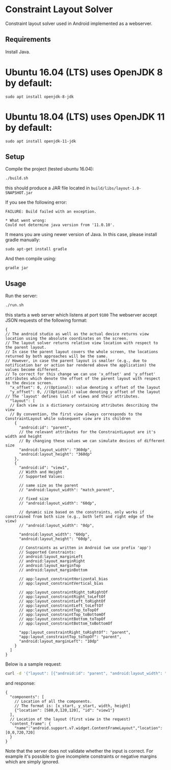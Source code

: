 # Constraint Layout Solver

Constraint layout solver used in Android implemented as a webserver.

## Requirements

Install Java.

# Ubuntu 16.04 (LTS) uses OpenJDK 8 by default:
```
sudo apt install openjdk-8-jdk
```

# Ubuntu 18.04 (LTS) uses OpenJDK 11 by default:
```
sudo apt install openjdk-11-jdk
```

## Setup

Compile the project (tested ubuntu 16.04):

```bash
./build.sh
```

this should produce a JAR file located in `build/libs/layout-1.0-SNAPSHOT.jar`

If you see the following error:
```
FAILURE: Build failed with an exception.

* What went wrong:
Could not determine java version from '11.0.10'.
```

It means you are using newer version of Java.
In this case, please install gradle manually:
```
sudo apt-get install gradle
```

And then compile using:
```
gradle jar
```

## Usage

Run the server:

```bash
./run.sh
```

this starts a web server which listens at port `9100` 
The webserver accept JSON requests of the following format:

```
{
// The android studio as well as the actual device returns view location using the absolute coordinates on the screen.
// The layout solver returns relative view location with respect to the parent layout.
// In case the parent layout covers the whole screen, the locations returned by both approaches will be the same.
// However, in case the parent layout is smaller (e.g., due to notification bar or action bar rendered above the application) the values become different.  
// To correct for this change we can use 'x_offset' and 'y_offset' attributes which denote the offset of the parent layout with respect to the device screen.  
  "x_offset": 0, //(Optional): value denoting x offset of the layout
  "y_offset": 0, //(Optional): value denoting y offset of the layout
// The 'layout' defines list of views and their attributes.
  "layout": [
  // Each view is a dictionary containing attributes describing the view
  // By convention, the first view always corresponds to the ConstraintLayout while subsequent view are its children 
    {
      "android:id": "parent",
      // the relevant attributes for the ConstraintLayout are it's width and height
      // By changing these values we can simulate devices of different size
      "android:layout_width": "360dp",
      "android:layout_height": "360dp"
    },
    {
      "android:id": "view1",
      // Width and Height
      // Supported Values:
      
      // same size as the parent
      // "android:layout_width": "match_parent",
      
      // fixed size
      // "android:layout_width": "60dp",
      
      // dynamic size based on the constraints, only works if constrained from both size (e.g., both left and right edge of the view)
      // "android:layout_width": "0dp",
      
      "android:layout_width": "60dp",
      "android:layout_height": "60dp",
      
      // Constraints as written in Android (we use prefix 'app')
      // Supported Constraints:
      // android:layout_marginLeft
      // android:layout_marginRight
      // android:layout_marginTop
      // android:layout_marginBottom
      
      // app:layout_constraintHorizontal_bias
      // app:layout_constraintVertical_bias
      
      // app:layout_constraintRight_toRightOf
      // app:layout_constraintRight_toLeftOf
      // app:layout_constraintLeft_toRightOf
      // app:layout_constraintLeft_toLeftOf
      // app:layout_constraintTop_toTopOf
      // app:layout_constraintTop_toBottomOf
      // app:layout_constraintBottom_toTopOf
      // app:layout_constraintBottom_toBottomOf
      
      "app:layout_constraintRight_toRightOf": "parent", 
      "app:layout_constraintTop_toTopOf": "parent",
      "android:layout_marginLeft": "10dp"
    }
  ]
}
```

Below is a sample request:

```bash
curl -d '{"layout": [{"android:id": "parent", "android:layout_width": "360dp", "android:layout_height": "360dp"}, {"android:id":"view1", "android:layout_width": "60dp", "android:layout_height": "60dp", "app:layout_constraintRight_toRightOf": "parent", "app:layout_constraintTop_toTopOf": "parent", "android:layout_marginRight": "10dp"}]}' -H "Content-Type: application/json" -X POST localhost:9100/layout
```

and response:

```
{
  "components": [
    // Location of all the components.
    // The format is: [x_start, y_start, width, height]
    {"location": [580,0,120,120], "id": "view1"}
  ],
  // Location of the layout (first view in the request)
  "content_frame": {
    "name":"android.support.v7.widget.ContentFrameLayout","location":[0,0,720,720]
  }
}
```

Note that the server does not validate whether the input is correct. For example it's possible to give incomplete constraints or negative margins which are simply ignored.
